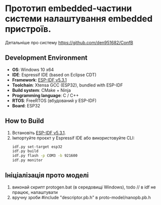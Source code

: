 Прототип embedded-частини системи налаштування embedded пристроїв.
====================

Детальніше про систему https://github.com/den951682/ConfB

## Development Environment

- **OS**: Windows 10 x64
- **IDE**: Espressif IDE (based on Eclipse CDT)
- **Framework**: [ESP-IDF v5.3.1](https://github.com/espressif/esp-idf)
- **Toolchain**: Xtensa GCC (ESP32), bundled with ESP-IDF
- **Build system**: CMake + Ninja
- **Programming language**: C / C++
- **RTOS**: FreeRTOS (вбудований у ESP-IDF)
- **Board**: ESP32

## How to Build

1. Встановіть [ESP-IDF v5.3.1](https://docs.espressif.com/projects/esp-idf/en/stable/esp32/get-started/index.html#installation).
2. Імпортуйте проєкт у Espressif IDE або використовуйте CLI:
   ```bash
   idf.py set-target esp32
   idf.py build
   idf.py flash -p COM3 -b 921600
   idf.py monitor

   
## Ініціалізація прото моделі
1. виконай скрипт protogen.bat (в середовищі Windows), todo // в idf не працює, налаштувати
2. вручну зроби #include "descriptor.pb.h" в proto-model/nanopb.pb.h